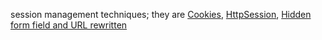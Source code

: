 session management techniques; they are 
[Cookies](http://www.pskills.in/servlet/cookies.jsp),
[HttpSession](http://www.pskills.in/servlet/http-session.jsp), 
[Hidden form field and URL rewritten](http://www.pskills.in/servlet/hidden-flow-fields.jsp)
